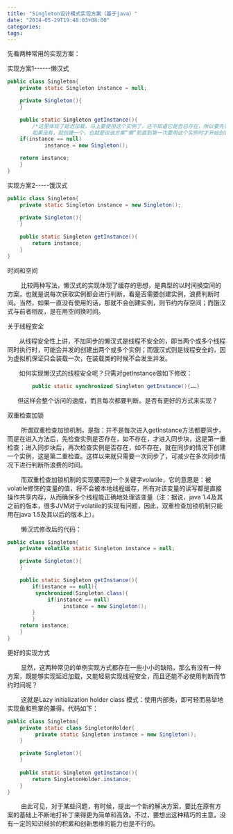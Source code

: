 ```yaml
---
title: "Singleton设计模式实现方案（基于java）"
date: "2014-05-29T19:48:03+08:00"
categories:
tags:
---
```


                                            
先看两种常用的实现方案：


实现方案1------懒汉式


```java
public class Singleton{
    private static Singleton instance = null;

    private Singleton(){
    }

    public static Singleton getInstance(){
        /*这里体现了延迟加载，马上要使用这个实例了，还不知道它是否已存在，所以要先判断一下,
        如果没有，就创建一个。也就是说该方案“懒”到直到第一次要用这个实例时才开始创建它。*/
	if(instance == null)
            instance = new Singleton();

	return instance;
    }
}

```

实现方案2-----饿汉式


```java
public class Singleton{
    private static Singleton instance = new Singleton();

    private Singleton(){
    }
    
    public static Singleton getInstance(){
        return instance;
    }
}
```






时间和空间


        比较两种写法，懒汉式的实现体现了缓存的思想，是典型的以时间换空间的方案，也就是说每次获取实例都会进行判断，看是否需要创建实例，浪费判断时间。当然，如果一直没有使用的话，那就不会创建实例，则节约内存空间；而饿汉式与前者相反，是在用空间换时间。



关于线程安全


       从线程安全性上讲，不加同步的懒汉式是线程不安全的，即当两个或多个线程同时执行时，可能会并发的创建出两个或多个实例；而饿汉式则是线程安全的，因为虚拟机保证只会装载一次，在装载类的时候不会发生并发。

       如何实现懒汉式的线程安全呢？只需对getInstance做如下修改：


```java
        public static synchronized Singleton getInstance(){……}
```




      但这样会整个访问的速度，而且每次都要判断。是否有更好的方式来实现？



双重检查加锁



        所谓双重检查加锁机制，是指：并不是每次进入getInstance方法都要同步，而是在进入方法后，先检查实例是否存在，如不存在，才进入同步块，这是第一重检查；进入同步块后，再次检查实例是否存在，如不存在，就在同步的情况下创建一个实例，这是第二重检查。这样以来就只需要一次同步了，可减少在多次同步情况下进行判断所浪费的时间。

        而双重检查加锁机制的实现要用到一个关键字volatile，它的意思是：被volatile修饰的变量的值，将不会被本地线程缓存，所有对该变量的读写都是直接操作共享内存，从而确保多个线程能正确地处理该变量（注：据说，java 1.4及其之前的版本，很多JVM对于volatile的实现有问题，因此，双重检查加锁机制只能用在java 1.5及其以后的版本上）。

        懒汉式修改后的代码：



```java
public class Singleton{
    private volatile static Singleton instance = null;

    private Singleton(){
    }

    public static Singleton getInstance(){
        if(instance == null){
	     synchronized(Singleton.class){
	         if(instance == null)
	              instance = new Singleton();
	    }
        }
	return instance;
    }
}
```



更好的实现方式

        显然，这两种常见的单例实现方式都存在一些小小的缺陷，那么有没有一种方案，既能够实现延迟加载，又能轻易实现线程安全，而且还能不必使用判断而节约时间呢？

        这就是Lazy initialization holder class 模式：使用内部类，即可轻而易举地实现鱼和熊掌的兼得。代码如下：




```java
public class Singleton{
    private static class SingletonHolder{
         private static Singleton instance = new Singleton();
    } 

    private Singleton(){
    }
    
    public static Singleton getInstance(){
        return SingletonHolder.instance;
    }
}
```






        由此可见，对于某些问题，有时候，提出一个新的解决方案，要比在原有方案的基础上不断地打补丁来得更为简单和高效。不过，要想出这种精巧的主意，没有一定的知识经验的积累和创新思维的能力也是不行的。






